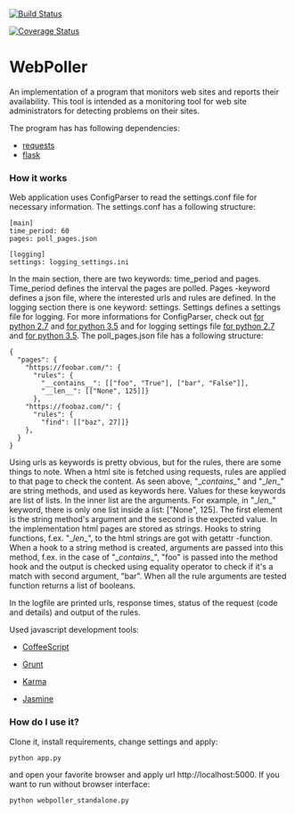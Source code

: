 [![Build Status](https://travis-ci.org/ovainola/website_poller.svg?branch=master)](https://travis-ci.org/ovainola/website_poller)

[![Coverage Status](https://coveralls.io/repos/github/ovainola/website_poller/badge.svg?branch=master)](https://coveralls.io/github/ovainola/website_poller?branch=master)


# WebPoller

An implementation of a program that monitors web sites and reports their
availability. This tool is intended as a monitoring tool for web site
administrators for detecting problems on their sites.

The program has has following dependencies:

 * [requests](http://docs.python-requests.org/en/master/)
 * [flask](http://flask.pocoo.org/)


### How it works

 Web application uses ConfigParser to read the settings.conf file for necessary
 information. The settings.conf has a following structure:

 ```
 [main]
 time_period: 60
 pages: poll_pages.json

 [logging]
 settings: logging_settings.ini
 ```

In the main section, there are two keywords: time_period and pages. Time_period
defines the interval the pages are polled. Pages -keyword defines a json file,
where the interested urls and rules are defined. In the logging section
there is one keyword: settings. Settings defines a settings file for logging.
For more informations for ConfigParser, check out [for python 2.7](https://docs.python.org/2/library/configparser.html)
and [for python 3.5](https://docs.python.org/3.5/library/configparser.html)
and for logging settings file [for python 2.7](https://docs.python.org/2/library/logging.config.html) and
[for python 3.5](https://docs.python.org/3.5/library/logging.config.html).
The poll_pages.json file has a following structure:

```
{
  "pages": {
    "https://foobar.com/": {
      "rules": {
        "__contains__": [["foo", "True"], ["bar", "False"]],
        "__len__": [["None", 125]]}
      },
    "https://foobaz.com/": {
      "rules": {
        "find": [["baz", 27]]}
    },
  }
}
```

Using urls as keywords is pretty obvious, but for the rules, there are some things
to note. When a html site is fetched using requests, rules are applied to that page
to check the content. As seen above, "\__contains__" and "\__len__" are string methods,
and used as keywords here. Values for these keywords are list of lists. In the inner list
are the arguments. For example, in "\__len__" keyword, there is only one list
inside a list: ["None", 125]. The first element is the string method's argument and
the second is the expected value. In the implementation html pages are stored as strings.
Hooks to string functions, f.ex. "\__len__", to the html strings are got with getattr -function.
When a hook to a string method is created, arguments are passed into
this method, f.ex. in the case of "\__contains__", "foo" is passed into the method hook
and the output is checked using equality operator to check if it's a match with second argument, "bar".
When all the rule arguments are tested function returns a list of booleans.

In the logfile are printed urls, response times, status of the request
(code and details) and output of the rules.

Used javascript development tools:

 * [CoffeeScript](http://coffeescript.org/)

 * [Grunt](http://gruntjs.com/)

 * [Karma](https://karma-runner.github.io/0.13/index.html)

 * [Jasmine](http://jasmine.github.io/)

### How do I use it?

 Clone it, install requirements, change settings and apply:

 ```
 python app.py
 ```

and open your favorite browser and apply url http://localhost:5000. If you want to
run without browser interface:

```
python webpoller_standalone.py
```
